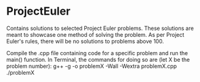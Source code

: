 # ProjectEuler
Contains solutions to selected Project Euler problems. These solutions are meant to showcase one method of solving the problem. As per Project Euler's rules, there will be no solutions to problems above 100.

Compile the .cpp file containing code for a specific problem and run the main() function. In Terminal, the commands for doing so are (let X be the problem number):
g++ -g -o problemX -Wall -Wextra problemX.cpp
./problemX
